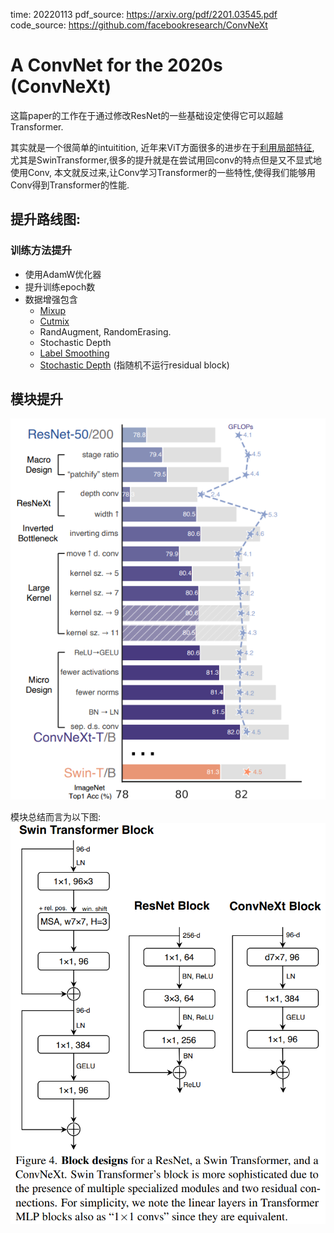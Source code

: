 time: 20220113
pdf_source: https://arxiv.org/pdf/2201.03545.pdf
code_source: https://github.com/facebookresearch/ConvNeXt

# A ConvNet for the 2020s (ConvNeXt)

这篇paper的工作在于通过修改ResNet的一些基础设定使得它可以超越Transformer.

其实就是一个很简单的intuitition, 近年来ViT方面很多的进步在于[利用局部特征](../other_categories/Summaries/SelfAttentionandCNN.md), 尤其是SwinTransformer,很多的提升就是在尝试用回conv的特点但是又不显式地使用Conv, 本文就反过来,让Conv学习Transformer的一些特性,使得我们能够用Conv得到Transformer的性能.

## 提升路线图:



### 训练方法提升

- 使用AdamW优化器
- 提升训练epoch数
- 数据增强包含 
  - [Mixup](../other_categories/object_detection_2D/BoFDetection.md)
  - [Cutmix](../other_categories/object_detection_2D/YOLOv4.md)
  - RandAugment, RandomErasing.
  - Stochastic Depth
  - [Label Smoothing](../The_theory/compondingTechforCNN.md)
  - [Stochastic Depth](https://arxiv.org/pdf/2106.03091.pdf) (指随机不运行residual block)
## 模块提升

![image](./res/ConvNeXt.png)

模块总结而言为以下图:
![image](./res/ConvNeXt_block.png)